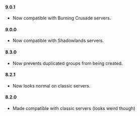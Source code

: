 #### 9.0.1
* Now compatible with Burning Crusade servers.

#### 9.0.0
* Now compatible with Shadowlands servers.

#### 8.3.0
* Now prevents duplicated groups from being created.

#### 8.2.1
* Now looks normal on classic servers.

#### 8.2.0
* Made compatible with classic servers (looks weird though)
